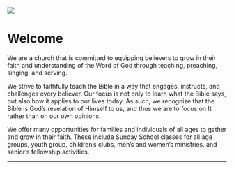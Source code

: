 ![]({{site.url}}assets/building.JPG)

# Welcome

We are a church that is committed to equipping believers to grow in their faith and understanding of the Word of God through teaching, preaching, singing, and serving.

We strive to faithfully teach the Bible in a way that engages, instructs, and challenges every believer. Our focus is not only to learn what the Bible says, but also how it applies to our lives today. As such, we recognize that the Bible is God’s revelation of Himself to us, and thus we are to focus on It rather than on our own opinions.

We offer many opportunities for families and individuals of all ages to gather and grow in their faith. These include Sunday School classes for all age groups, youth group, children’s clubs, men’s and women’s ministries, and senior’s fellowship activities.

---



